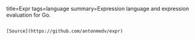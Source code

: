 title=Expr
tags=language
summary=Expression language and expression evaluation for Go.
~~~~~~

[Source](https://github.com/antonmedv/expr)

